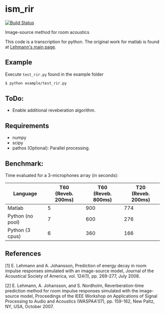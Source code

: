 # ism_rir
[![Build Status](https://travis-ci.com/Fhrozen/ism_rir.svg?branch=master)](https://travis-ci.com/Fhrozen/ism_rir)

Image-source method for room acoustics

This code is a transcription for python. The original work for matlab is found at [Lehmann's main page](http://www.eric-lehmann.com/).

## Example
Execute `test_rir.py` found in the example folder
```sh
$ python example/test_rir.py
```

## ToDo:
- Enable additional reveberation algorithm. 

## Requirements

- numpy
- scipy
- pathos (Optional): Parallel processing.

## Benchmark:
Time evaluated for a 3-microphones array (in seconds):

| Language |  T60<br>(Reveb. 200ms) | T60<br>(Reveb. 800ms) | T20<br>(Reveb. 200ms) |
| --- | --- | --- | ---- |
| Matlab | 5 | 900 | 774 |
| Python (no pool) | 7 | 600 | 276 | 
| Python (3 cpus) | 6 | 360 | 166 | 

## References

[1]	E. Lehmann and A. Johansson, Prediction of energy decay in room impulse responses simulated with an image-source model, Journal of the Acoustical Society of America, vol. 124(1), pp. 269-277, July 2008.

[2]	E. Lehmann, A. Johansson, and S. Nordholm, Reverberation-time prediction method for room impulse responses simulated with the image-source model, Proceedings of the IEEE Workshop on Applications of Signal Processing to Audio and Acoustics (WASPAA'07), pp. 159-162, New Paltz, NY, USA, October 2007.